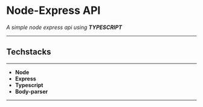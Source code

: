 # Node-Express API

_A simple node express api using **TYPESCRIPT**_

---

## **Techstacks**

---

- **Node**
- **Express**
- **Typescript**
- **Body-parser**

---
